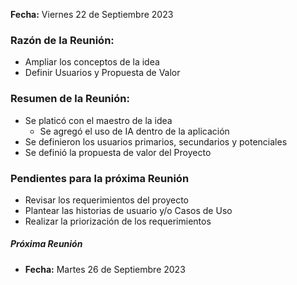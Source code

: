 **Fecha:** Viernes 22 de Septiembre 2023

### Razón de la Reunión:
- Ampliar los conceptos de la idea
- Definir Usuarios y Propuesta de Valor

### Resumen de la Reunión:
- Se platicó con el maestro de la idea
	- Se agregó el uso de IA dentro de la aplicación
- Se definieron los usuarios primarios, secundarios y potenciales
- Se definió la propuesta de valor del Proyecto

### Pendientes para la próxima Reunión
- Revisar los requerimientos del proyecto
- Plantear las historias de usuario y/o Casos de Uso
- Realizar la priorización de los requerimientos

##### Próxima Reunión
- **Fecha:** Martes 26 de Septiembre 2023